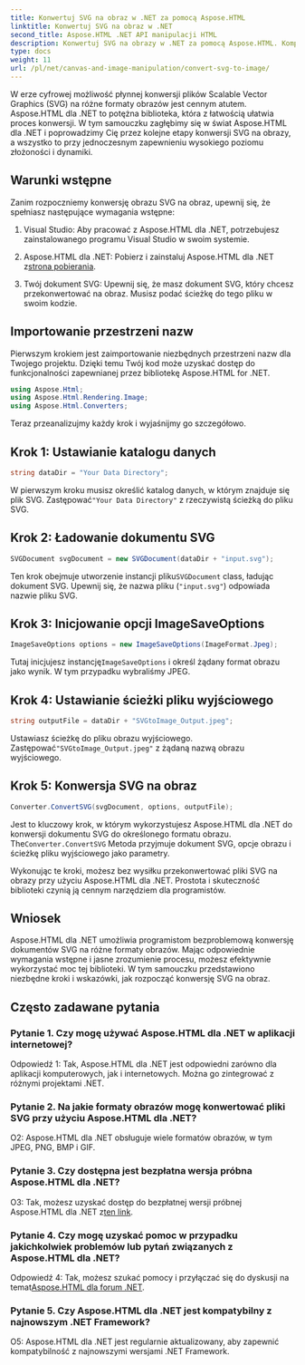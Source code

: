 ```yaml
---
title: Konwertuj SVG na obraz w .NET za pomocą Aspose.HTML
linktitle: Konwertuj SVG na obraz w .NET
second_title: Aspose.HTML .NET API manipulacji HTML
description: Konwertuj SVG na obrazy w .NET za pomocą Aspose.HTML. Kompleksowy samouczek dla programistów. Z łatwością przekształcaj dokumenty SVG w formaty JPEG, PNG, BMP i GIF.
type: docs
weight: 11
url: /pl/net/canvas-and-image-manipulation/convert-svg-to-image/
---
```


W erze cyfrowej możliwość płynnej konwersji plików Scalable Vector Graphics (SVG) na różne formaty obrazów jest cennym atutem. Aspose.HTML dla .NET to potężna biblioteka, która z łatwością ułatwia proces konwersji. W tym samouczku zagłębimy się w świat Aspose.HTML dla .NET i poprowadzimy Cię przez kolejne etapy konwersji SVG na obrazy, a wszystko to przy jednoczesnym zapewnieniu wysokiego poziomu złożoności i dynamiki.

## Warunki wstępne

Zanim rozpoczniemy konwersję obrazu SVG na obraz, upewnij się, że spełniasz następujące wymagania wstępne:

1. Visual Studio: Aby pracować z Aspose.HTML dla .NET, potrzebujesz zainstalowanego programu Visual Studio w swoim systemie.

2.  Aspose.HTML dla .NET: Pobierz i zainstaluj Aspose.HTML dla .NET z[strona pobierania](https://releases.aspose.com/html/net/).

3. Twój dokument SVG: Upewnij się, że masz dokument SVG, który chcesz przekonwertować na obraz. Musisz podać ścieżkę do tego pliku w swoim kodzie.

## Importowanie przestrzeni nazw


Pierwszym krokiem jest zaimportowanie niezbędnych przestrzeni nazw dla Twojego projektu. Dzięki temu Twój kod może uzyskać dostęp do funkcjonalności zapewnianej przez bibliotekę Aspose.HTML for .NET.

```csharp
using Aspose.Html;
using Aspose.Html.Rendering.Image;
using Aspose.Html.Converters;
```

Teraz przeanalizujmy każdy krok i wyjaśnijmy go szczegółowo.

## Krok 1: Ustawianie katalogu danych

```csharp
string dataDir = "Your Data Directory";
```

 W pierwszym kroku musisz określić katalog danych, w którym znajduje się plik SVG. Zastępować`"Your Data Directory"` z rzeczywistą ścieżką do pliku SVG.

## Krok 2: Ładowanie dokumentu SVG

```csharp
SVGDocument svgDocument = new SVGDocument(dataDir + "input.svg");
```

 Ten krok obejmuje utworzenie instancji pliku`SVGDocument` class, ładując dokument SVG. Upewnij się, że nazwa pliku (`"input.svg"`) odpowiada nazwie pliku SVG.

## Krok 3: Inicjowanie opcji ImageSaveOptions

```csharp
ImageSaveOptions options = new ImageSaveOptions(ImageFormat.Jpeg);
```

 Tutaj inicjujesz instancję`ImageSaveOptions` i określ żądany format obrazu jako wynik. W tym przypadku wybraliśmy JPEG.

## Krok 4: Ustawianie ścieżki pliku wyjściowego

```csharp
string outputFile = dataDir + "SVGtoImage_Output.jpeg";
```

Ustawiasz ścieżkę do pliku obrazu wyjściowego. Zastępować`"SVGtoImage_Output.jpeg"` z żądaną nazwą obrazu wyjściowego.

## Krok 5: Konwersja SVG na obraz

```csharp
Converter.ConvertSVG(svgDocument, options, outputFile);
```

 Jest to kluczowy krok, w którym wykorzystujesz Aspose.HTML dla .NET do konwersji dokumentu SVG do określonego formatu obrazu. The`Converter.ConvertSVG` Metoda przyjmuje dokument SVG, opcje obrazu i ścieżkę pliku wyjściowego jako parametry.

Wykonując te kroki, możesz bez wysiłku przekonwertować pliki SVG na obrazy przy użyciu Aspose.HTML dla .NET. Prostota i skuteczność biblioteki czynią ją cennym narzędziem dla programistów.

## Wniosek

Aspose.HTML dla .NET umożliwia programistom bezproblemową konwersję dokumentów SVG na różne formaty obrazów. Mając odpowiednie wymagania wstępne i jasne zrozumienie procesu, możesz efektywnie wykorzystać moc tej biblioteki. W tym samouczku przedstawiono niezbędne kroki i wskazówki, jak rozpocząć konwersję SVG na obraz.

## Często zadawane pytania

### Pytanie 1. Czy mogę używać Aspose.HTML dla .NET w aplikacji internetowej?

Odpowiedź 1: Tak, Aspose.HTML dla .NET jest odpowiedni zarówno dla aplikacji komputerowych, jak i internetowych. Można go zintegrować z różnymi projektami .NET.

### Pytanie 2. Na jakie formaty obrazów mogę konwertować pliki SVG przy użyciu Aspose.HTML dla .NET?

O2: Aspose.HTML dla .NET obsługuje wiele formatów obrazów, w tym JPEG, PNG, BMP i GIF.

### Pytanie 3. Czy dostępna jest bezpłatna wersja próbna Aspose.HTML dla .NET?

 O3: Tak, możesz uzyskać dostęp do bezpłatnej wersji próbnej Aspose.HTML dla .NET z[ten link](https://releases.aspose.com/).

### Pytanie 4. Czy mogę uzyskać pomoc w przypadku jakichkolwiek problemów lub pytań związanych z Aspose.HTML dla .NET?

 Odpowiedź 4: Tak, możesz szukać pomocy i przyłączać się do dyskusji na temat[Aspose.HTML dla forum .NET](https://forum.aspose.com/).

### Pytanie 5. Czy Aspose.HTML dla .NET jest kompatybilny z najnowszym .NET Framework?

O5: Aspose.HTML dla .NET jest regularnie aktualizowany, aby zapewnić kompatybilność z najnowszymi wersjami .NET Framework.